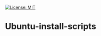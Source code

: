 [![License: MIT](https://img.shields.io/badge/License-MIT-yellow.svg)](https://github.com/wouta/ubuntu-install-scripts/blob/master/LICENSE.md)
# Ubuntu-install-scripts

